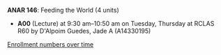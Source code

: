 **ANAR 146**: Feeding the World (4 units)

- **A00** (Lecture) at 9:30 am–10:50 am on Tuesday, Thursday at RCLAS R60 by D'Alpoim Guedes, Jade A (A14330195)

[Enrollment numbers over time](./ANAR146.tsv)
